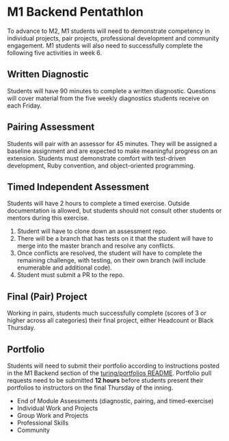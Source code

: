 # M1 Backend Pentathlon
To advance to M2, M1 students will need to demonstrate competency in individual projects, pair projects, professional development and community engagement. M1 students will also need to successfully complete the following five activities in week 6.


## Written Diagnostic

Students will have 90 minutes to complete a written diagnostic. Questions will cover material from the five weekly diagnostics students receive on each Friday.


## Pairing Assessment

Students will pair with an assessor for 45 minutes. They will be assigned a baseline assignment and are expected to make meaningful progress on an extension. Students must demonstrate comfort with test-driven development, Ruby convention, and object-oriented programming.


## Timed Independent Assessment

Students will have 2 hours to complete a timed exercise. Outside documentation is allowed, but students should not consult other students or mentors during this exercise.

1.   Student will have to clone down an assessment repo.  
2.   There will be a branch that has tests on it that the student will have to merge into the master branch and resolve any conflicts.
3.   Once conflicts are resolved, the student will have to complete the remaining challenge, with testing, on their own branch (will include enumerable and additional code).
4.   Student must submit a PR to the repo.


## Final (Pair) Project

Working in pairs, students much successfully complete (scores of 3 or higher across all categories) their final project, either Headcount or Black Thursday.


## Portfolio
Students will need to submit their portfolio according to instructions posted in the M1 Backend section of the [turing/portfolios README](https://github.com/turingschool/portfolios). Portfolio pull requests need to be submitted **12 hours** before students present their portfolios to instructors on the final Thursday of the inning.  

*   End of Module Assessments (diagnostic, pairing, and timed-exercise)
*   Individual Work and Projects
*   Group Work and Projects
*   Professional Skills
*   Community
